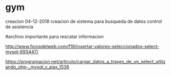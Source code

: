 # gym
creacion 04-12-2018
creacion de sistema para busqueda de datos control de asistencia


#archivo importante para rescatar informacion

http://www.forosdelweb.com/f18/insertar-valores-seleccionados-select-mysql-693447/

https://programacion.net/articulo/cargar_datos_a_traves_de_un_select_utilizando_php-_mysql_y_ajax_1536